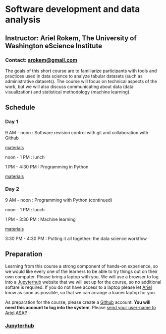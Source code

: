 # Software development and data analysis

## Instructor: Ariel Rokem, The University of Washington eScience Institute
### Contact: arokem@gmail.com

The goals of this short course are to familiarize participants with
tools and practices used in data science to analyze tabular datasets
(such as administrative datasets). The course will focus on technical
aspects of the work, but we will also discuss communicating about data (data
visualization) and statistical methodology (machine learning).

## Schedule

### Day 1

9 AM - noon : Software revision control with git and collaboration with Github

[materials](http://swcarpentry.github.io/git-novice/)

noon - 1 PM : lunch

1 PM - 4:30 PM : Programming in Python

[materials](http://swcarpentry.github.io/python-novice-gapminder/)

### Day 2

9 AM - noon : Programming with Python (continued)

noon - 1 PM : lunch

1 PM - 3:30 PM : Machine learning

[materials](https://github.com/jakevdp/sklearn_tutorial)

3:30 PM - 4:30 PM : Putting it all together: the data science workflow

## Preparation

Learning from this course a strong component of hands-on experience, so we
would like every one of the learners to be able to try things out on their
own computer. Please bring a laptop with you. We will use a browser to log
into a [Jupyterhub](http://jupyter.org/) website that we will set up for the
course, so no additional softare is required. If you do not have access to a
laptop please let [Ariel](mailto:arokem@gmail.com) know as soon as possible,
so that we can arrange a loaner laptop for you.

As preparation for the course, please create a [Github](https://github.com/)
account. **You will need this account to log into the system**. Please [send your user-name to Ariel ASAP](mailto:arokem@gmail.com)

### [Jupyterhub](http://a53a61e5edbc411e7b77006c54647f9f-827012972.us-west-2.elb.amazonaws.com)
